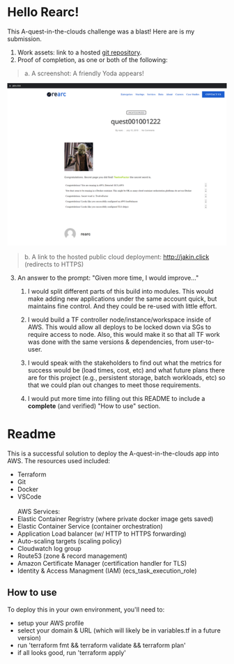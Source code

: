 Hello Rearc!
===============

This A-quest-in-the-clouds challenge was a blast! Here are is my submission.

1. Work assets: link to a hosted [git repository](https://github.com/jakinharp/fargate-quest).
2. Proof of completion, as one or both of the following:
 > a. A screenshot: A friendly Yoda appears! 

![screenshot](yoda.PNG)
<br>
> b. A link to the hosted public cloud deployment: http://jakin.click (redirects to HTTPS)
3. An answer to the prompt: "Given more time, I would improve..."
    1.  I would split different parts of this build into modules. This would make adding new applications under the same account quick, but maintains fine control. And they could be re-used with little effort.

    2. I would build a TF controller node/instance/workspace inside of AWS. This would allow all deploys to be locked down via SGs to require access to node. Also, this would make it so that all TF work was done with the same versions & dependencies, from user-to-user.
    
    3. I would speak with the stakeholders to find out what the metrics for success would be (load times, cost, etc) and what future plans there are for this project (e.g., persistent storage, batch workloads, etc) so that we could plan out changes to meet those requirements.

    4. I would put more time into filling out this README to include a **complete** (and verified) "How to use" section.
    

Readme
=========================

This is a successful solution to deploy the A-quest-in-the-clouds app into AWS. The resources used included:
* Terraform
* Git
* Docker
* VSCode
<br> <br>
AWS Services:
* Elastic Container Regristry (where private docker image gets saved)
* Elastic Container Service (container orchestration)
* Application Load balancer (w/ HTTP to HTTPS forwarding)
* Auto-scaling targets (scaling policy)
* Cloudwatch log group
* Route53 (zone & record management)
* Amazon Certificate Manager (certification handler for TLS)
* Identity & Access Managment (IAM) (ecs_task_execution_role)

How to use
-----
To deploy this in your own environment, you'll need to:
* setup your AWS profile
* select your domain & URL (which will likely be in variables.tf in a future version)
* run 'terraform fmt && terraform validate && terraform plan'
* if all looks good, run 'terraform apply'


